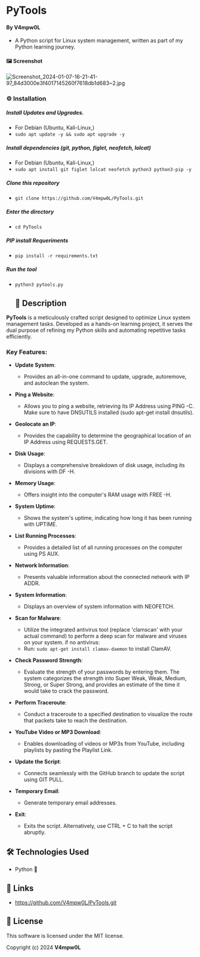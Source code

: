 # PyTools 
  
  
 #### By V4mpw0L 
 
  * A Python script for Linux system management, written as part of my Python learning journey.


 #### 🖼️ Screenshot

    
![Screenshot_2024-01-07-16-21-41-97_84d3000e3f4017145260f7618db1d683~2.jpg](https://github.com/V4mpw0L/PyTools/assets/125161567/a56a19cc-23d8-4a4e-b8c4-3a52c922000d)

    
### ⚙️ Installation

##### Install Updates and Upgrades.

 - For Debian (Ubuntu, Kali-Linux,)
 - ```sudo apt update -y && sudo apt upgrade -y```

##### Install dependencies (git, python, figlet, neofetch, lolcat)

 - For Debian (Ubuntu, Kali-Linux,)
 - ```sudo apt install git figlet lolcat neofetch python3 python3-pip -y```

##### Clone this repository

 - ```git clone https://github.com/V4mpw0L/PyTools.git```

##### Enter the directory
 - ```cd PyTools```

##### PIP install Requeriments

 - ```pip install -r requirements.txt```

##### Run the tool
 - ```python3 pytools.py```

    ## 📝 Description

**PyTools** is a meticulously crafted script designed to optimize Linux system management tasks. Developed as a hands-on learning project, it serves the dual purpose of refining my Python skills and automating repetitive tasks efficiently.

### Key Features:

- **Update System**: 
  - Provides an all-in-one command to update, upgrade, autoremove, and autoclean the system.

- **Ping a Website**: 
  - Allows you to ping a website, retrieving its IP Address using PING -C. Make sure to have DNSUTILS installed (sudo apt-get install dnsutils). 

- **Geolocate an IP**: 
  - Provides the capability to determine the geographical location of an IP Address using REQUESTS.GET.

- **Disk Usage**: 
  - Displays a comprehensive breakdown of disk usage, including its divisions with DF -H.

- **Memory Usage**: 
  - Offers insight into the computer's RAM usage with FREE -H.

- **System Uptime**: 
  - Shows the system's uptime, indicating how long it has been running with UPTIME.

- **List Running Processes**: 
  - Provides a detailed list of all running processes on the computer using PS AUX.

- **Network Information**: 
  - Presents valuable information about the connected network with IP ADDR.

- **System Information**: 
  - Displays an overview of system information with NEOFETCH.
    
- **Scan for Malware**:
  - Utilize the integrated antivirus tool (replace 'clamscan' with your actual command) to perform a deep scan for malware and viruses on your system. if no antivirus:
  - Run: ```sudo apt-get install clamav-daemon``` to install ClamAV.

- **Check Password Strength**:
  - Evaluate the strength of your passwords by entering them. The system categorizes the strength into Super Weak, Weak, Medium, Strong, or Super Strong, and provides an estimate of the time it would take to crack the password.

- **Perform Traceroute**:
  - Conduct a traceroute to a specified destination to visualize the route that packets take to reach the destination.

- **YouTube Video or MP3 Download**: 
  - Enables downloading of videos or MP3s from YouTube, including playlists by pasting the Playlist Link.

- **Update the Script**: 
  - Connects seamlessly with the GitHub branch to update the script using GIT PULL.

- **Temporary Email**: 
  - Generate temporary email addresses.

- **Exit**: 
  - Exits the script. Alternatively, use CTRL + C to halt the script abruptly.


   
 ## 🛠️ Technologies Used 
  
 * Python 🐍
   
 ## 🔗 Links 
  
 * https://github.com/V4mpw0L/PyTools.git
  
 ## 📜 License 
  
 This software is licensed under the MIT license. 
  
 Copyright (c) 2024 **V4mpw0L**
